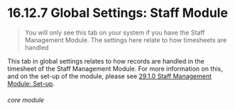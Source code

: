 # 16.12.7 Global Settings: Staff Module

> You will only see this tab on your system if you have the Staff Management Module. The settings here relate to how timesheets are handled

This tab in global settings relates to how records are handled in the timesheet of the Staff Management Module. For more information on this, and on the set-up of the module, please see [29.1.0 Staff Management Module: Set-up](/help/index/p/29.1.0).


###### core module
